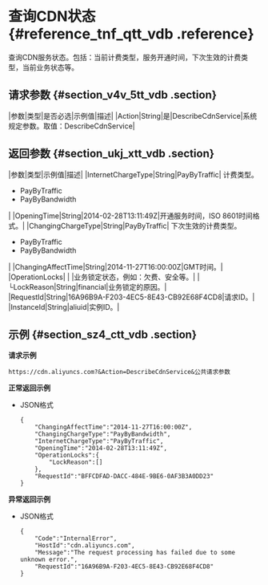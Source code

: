 # 查询CDN状态 {#reference_tnf_qtt_vdb .reference}

查询CDN服务状态。包括：当前计费类型，服务开通时间，下次生效的计费类型，当前业务状态等。

## 请求参数 {#section_v4v_5tt_vdb .section}

|参数|类型|是否必选|示例值|描述|
|Action|String|是|DescribeCdnService|系统规定参数。取值：DescribeCdnService|

## 返回参数 {#section_ukj_xtt_vdb .section}

|参数|类型|示例值|描述|
|InternetChargeType|String|PayByTraffic| 计费类型。

 -   PayByTraffic
-   PayByBandwidth

 |
|OpeningTime|String|2014-02-28T13:11:49Z|开通服务时间，ISO 8601时间格式。|
|ChangingChargeType|String|PayByTraffic| 下次生效的计费类型。

 -   PayByTraffic
-   PayByBandwidth

 |
|ChangingAffectTime|String|2014-11-27T16:00:00Z|GMT时间。|
|OperationLocks| | |业务锁定状态，例如：欠费、安全等。|
|  └LockReason|String|financial|业务锁定的原因。|
|RequestId|String|16A96B9A-F203-4EC5-8E43-CB92E68F4CD8|请求ID。|
|InstanceId|String|aliuid|实例ID。|

## 示例 {#section_sz4_ctt_vdb .section}

**请求示例**

```
https://cdn.aliyuncs.com?&Action=DescribeCdnService&公共请求参数
```

**正常返回示例**

-   JSON格式

    ```
    {
        "ChangingAffectTime":"2014-11-27T16:00:00Z",
        "ChangingChargeType":"PayByBandwidth",
        "InternetChargeType":"PayByTraffic",
        "OpeningTime":"2014-02-28T13:11:49Z",
        "OperationLocks":{
            "LockReason":[]
        },
        "RequestId":"BFFCDFAD-DACC-484E-9BE6-0AF3B3A0DD23"
    }
    ```


**异常返回示例**

-   JSON格式

    ```
    {
        "Code":"InternalError",
        "HostId":"cdn.aliyuncs.com",
        "Message":"The request processing has failed due to some unknown error.",
        "RequestId":"16A96B9A-F203-4EC5-8E43-CB92E68F4CD8"
    }
    ```


